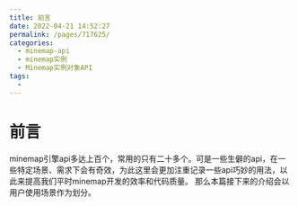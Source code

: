 ```yaml
---
title: 前言
date: 2022-04-21 14:52:27
permalink: /pages/717625/
categories:
  - minemap-api
  - minemap实例
  - Minemap实例对象API
tags:
  - 
---
```

# 前言
minemap引擎api多达上百个，常用的只有二十多个。可是一些生僻的api，在一些特定场景、需求下会有奇效，为此这里会更加注重记录一些api巧妙的用法，以此来提高我们平时minemap开发的效率和代码质量。
那么本篇接下来的介绍会以用户使用场景作为划分。

